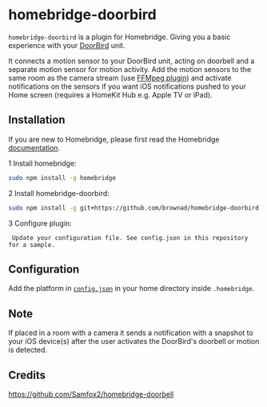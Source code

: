 # homebridge-doorbird

`homebridge-doorbird` is a plugin for Homebridge.  Giving you a basic experience with your [DoorBird](https://www.doorbird.com) unit.

It connects a motion sensor to your DoorBird unit, acting on doorbell and a separate motion sensor for motion activity.  Add the motion sensors to the same room as the camera stream (use [FFMpeg plugin](https://github.com/KhaosT/homebridge-camera-ffmpeg)) and activate notifications on the sensors if you want iOS notifications pushed to your Home screen (requires a HomeKit Hub e.g. Apple TV or iPad).  

## Installation

If you are new to Homebridge, please first read the Homebridge [documentation](https://www.npmjs.com/package/homebridge).

1 Install homebridge:
```sh
sudo npm install -g homebridge
```
2 Install homebridge-doorbird:
```sh
sudo npm install -g git+https://github.com/brownad/homebridge-doorbird.git
```
3 Configure plugin:
```
 Update your configuration file. See config.json in this repository for a sample.
```

## Configuration

Add the platform in [`config.json`](https://github.com/brownad/homebridge-doorbird/blob/master/config.json) in your home directory inside `.homebridge`.  

## Note
If placed in a room with a camera it sends a notification with a snapshot to your iOS device(s) after the user activates the DoorBird's doorbell or motion is detected.

## Credits
https://github.com/Samfox2/homebridge-doorbell
